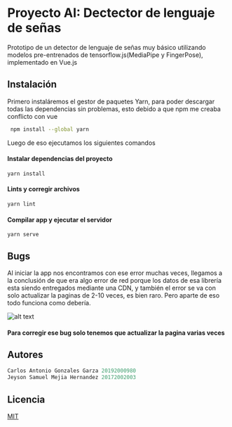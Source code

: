 
# Proyecto AI: Dectector de lenguaje de señas
 
Prototipo de un detector de lenguaje de señas muy básico utilizando modelos pre-entrenados de tensorflow.js(MediaPipe y FingerPose), implementado en Vue.js

## Instalación

Primero instaláremos el gestor de paquetes Yarn, para poder descargar todas las dependencias sin problemas, esto debido a que npm me creaba conflicto con vue

```bash
 npm install --global yarn
```

Luego de eso ejecutamos los siguientes comandos
#### Instalar dependencias del proyecto
```
yarn install
```

#### Lints y corregir archivos
```
yarn lint
```

#### Compilar app y ejecutar el servidor
```
yarn serve
```

## Bugs

Al iniciar la app nos encontramos con ese error muchas veces, llegamos a la conclusión de que era algo error de red porque los datos de esa librería esta siendo entregados mediante una CDN, y también el error se va con solo actualizar la paginas de 2-10 veces, es bien raro. Pero aparte de eso todo funciona como debería.

![alt text](https://i.ibb.co/RvBTtDn/err.png)
#### Para corregir ese bug solo tenemos que actualizar la pagina varias veces

## Autores
```javascript
Carlos Antonio Gonzales Garza 20192000980
Jeyson Samuel Mejia Hernandez 20172002003
```

## Licencia

[MIT](https://choosealicense.com/licenses/mit/)
